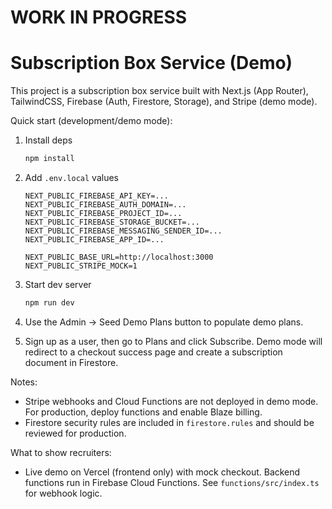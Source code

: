 # WORK IN PROGRESS

# Subscription Box Service (Demo)

This project is a subscription box service built with Next.js (App Router), TailwindCSS, Firebase (Auth, Firestore, Storage), and Stripe (demo mode).

Quick start (development/demo mode):

1. Install deps

   ```powershell
   npm install
   ```

2. Add `.env.local` values

   ```
   NEXT_PUBLIC_FIREBASE_API_KEY=...
   NEXT_PUBLIC_FIREBASE_AUTH_DOMAIN=...
   NEXT_PUBLIC_FIREBASE_PROJECT_ID=...
   NEXT_PUBLIC_FIREBASE_STORAGE_BUCKET=...
   NEXT_PUBLIC_FIREBASE_MESSAGING_SENDER_ID=...
   NEXT_PUBLIC_FIREBASE_APP_ID=...

   NEXT_PUBLIC_BASE_URL=http://localhost:3000
   NEXT_PUBLIC_STRIPE_MOCK=1
   ```

3. Start dev server

   ```powershell
   npm run dev
   ```

4. Use the Admin → Seed Demo Plans button to populate demo plans.
5. Sign up as a user, then go to Plans and click Subscribe. Demo mode will redirect to a checkout success page and create a subscription document in Firestore.

Notes:

- Stripe webhooks and Cloud Functions are not deployed in demo mode. For production, deploy functions and enable Blaze billing.
- Firestore security rules are included in `firestore.rules` and should be reviewed for production.

What to show recruiters:

- Live demo on Vercel (frontend only) with mock checkout.
Backend functions run in Firebase Cloud Functions. See `functions/src/index.ts` for webhook logic.
